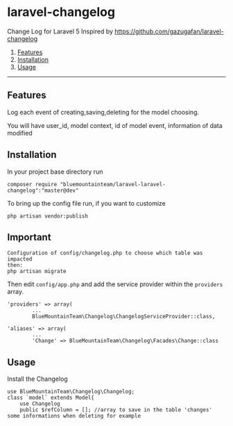 # laravel-changelog
Change Log for Laravel 5
Inspired by https://github.com/gazugafan/laravel-changelog

1. [Features](#features)
2. [Installation](#installation)
3. [Usage](#usage)

----
<a id="features"></a>
## Features
Log each event of creating,saving,deleting for the model choosing.

You will have user_id, model context, id of model event, information of data modified

<a id="installation"></a>
## Installation

In your project base directory run

    composer require "bluemountainteam/laravel-laravel-changelog":"master@dev"
    
To bring up the config file run, if you want to customize

	php artisan vendor:publish
	
## Important
	Configuration of config/changelog.php to choose which table was impacted
	then:
	php artisan migrate
	
Then edit `config/app.php` and add the service provider within the `providers` array.
   
  	'providers' => array(
  		    ...
   		    BlueMountainTeam\Changelog\ChangelogServiceProvider::class,
    
    'aliases' => array(
            ...
            'Change' => BlueMountainTeam\Changelog\Facades\Change::class
            
<a id="usage"></a>
## Usage 
Install the Changelog

    use BlueMountainTeam\Changelog\Changelog; 
    class `model` extends Model{
        use Changelog
        public $refColumn = []; //array to save in the table 'changes' some informations when deleting for example
    

